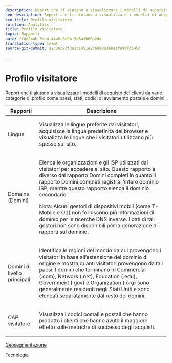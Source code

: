 ```yaml
---
description: Report che ti aiutano a visualizzare i modelli di acquisto dei clienti da varie categorie di profilo come paesi, stati, codici di avviamento postale e domini.
seo-description: Report che ti aiutano a visualizzare i modelli di acquisto dei clienti da varie categorie di profilo come paesi, stati, codici di avviamento postale e domini.
seo-title: Profilo visitatore
solution: Analytics
title: Profilo visitatore
topic: Rapporti
uuid: ffdd24ab-5de4-44a0-8d9b-5d6a9b60a2dd
translation-type: tm+mt
source-git-commit: a2c38c2cf3a2c1451e2c60e003ebe1fa9bfd145d

---
```



# Profilo visitatore

Report che ti aiutano a visualizzare i modelli di acquisto dei clienti da varie categorie di profilo come paesi, stati, codici di avviamento postale e domini.

<table id="table_B09EA999973A4646BF66DF5D7BEA0820"> 
 <thead> 
  <tr> 
   <th colname="col1" class="entry"> Rapporti </th> 
   <th colname="col2" class="entry"> Descrizione </th> 
  </tr> 
 </thead>
 <tbody> 
  <tr> 
   <td colname="col1"> Lingue </td> 
   <td colname="col2"> <p> Visualizza le lingue preferite dai visitatori, acquisisce la lingua predefinita del browser e visualizza le lingue che i visitatori utilizzano più spesso sul sito. </p> </td> 
  </tr> 
  <tr> 
   <td colname="col1"> Domains (Domini) </td> 
   <td colname="col2"> <p>  Elenca le organizzazioni e gli ISP utilizzati dai visitatori per accedere al sito. Questo rapporto è diverso dal <span class="wintitle"> rapporto Domini</span> completi in quanto il rapporto Domini <span class="wintitle"></span> completi registra l'intero dominio ISP, mentre questo rapporto elenca il dominio secondario. </p> <p> <p>Nota:  Alcuni gestori di dispositivi mobili (come T-Mobile e O1) non forniscono più informazioni di dominio per le ricerche DNS inverse. I dati di tali gestori non sono disponibili per la generazione di rapporti sul dominio. </p> </p> </td> 
  </tr> 
  <tr> 
   <td colname="col1"> Domini di livello principali </td> 
   <td colname="col2"> <p>  Identifica le regioni del mondo da cui provengono i visitatori in base all’estensione del dominio di origine e mostra quanti visitatori provengono da tali paesi. I domini che terminano in Commercial (.com), Network (.net), Education (.edu), Government (.gov) e Organization (.org) sono generalmente residenti negli Stati Uniti e sono elencati separatamente dal resto dei domini. </p> </td> 
  </tr> 
  <tr> 
   <td colname="col1"> CAP visitatore </td> 
   <td colname="col2"> <p>  Visualizza i codici postali e postali che hanno prodotto i clienti che hanno avuto il maggiore effetto sulle metriche di successo degli acquisti. </p> </td> 
  </tr> 
 </tbody> 
</table>

[Geosegmentazione](../../../components/c-variables/dimensionslist/reports-geosegmentation.md#concept_1B9CB209CFD94398B09C913D11648802)

[Tecnologia](../../../components/c-variables/dimensionslist/reports-technology.md#concept_BD66B540E4AE49D999289B48445A9AFE)
